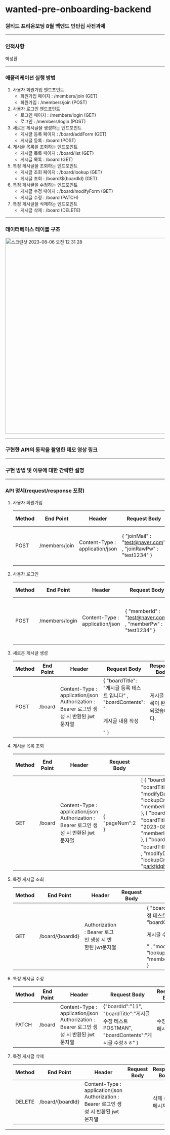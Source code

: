 # wanted-pre-onboarding-backend
### 원티드 프리온보딩 8월 백엔드 인턴십 사전과제

---
### 인적사항
박성환

---
### 애플리케이션 실행 방법
1. 사용자 회원가입 엔드포인트
   - 회원가입 페이지 : /members/join (GET)
   - 회원가입 : /members/join (POST)
2. 사용자 로그인 엔드포인트
    - 로그인 페이지 : /members/login (GET)
    - 로그인 : /members/login (POST)
3. 새로운 게시글을 생성하는 엔드포인트
   - 게시글 등록 페이지 : /board/addForm (GET)
   - 게시글 등록 : /board (POST)
4. 게시글 목록을 조회하는 엔드포인트
   - 게시글 목록 페이지 : /board/list (GET)
   - 게시글 목록 : /board (GET)
5. 특정 게시글을 조회하는 엔드포인트
   - 게시글 조회 페이지 : /board/lookup (GET)
   - 게시글 조회 : /board/${boardId} (GET)
6. 특정 게시글을 수정하는 엔드포인트
   - 게시글 수정 페이지 : /board/modifyForm    (GET)
   - 게시글 수정 : /board   (PATCH)
7. 특정 게시글을 삭제하는 엔드포인트
   - 게시글 삭제 : /board   (DELETE)
---
### 데이터베이스 테이블 구조

<img width="617" alt="스크린샷 2023-08-06 오전 12 31 28" src="https://github.com/tjdghks1994/wanted-pre-onboarding-backend/assets/57320084/125433d0-0510-4971-8c6c-66214021fcd2">

---
### 구현한 API의 동작을 촬영한 데모 영상 링크


---
### 구현 방법 및 이유에 대한 간략한 설명


---
### API 명세(request/response 포함)
1. 사용자 회원가입

   | Method | End Point     | Header                          | Request Body                                                     | Response Body | status code & exception                                                                 |
   |--------|---------------|---------------------------------|------------------------------------------------------------------|---------------|-----------------------------------------------------------------------------------------|
   | POST   | /members/join | Content-Type : application/json | { "joinMail" : "test@naver.com" ,   "joinRawPw" :   "test1234" } | "success"     | BAD_REQUEST(400) : 이메일과 패스워드 유효성 검사가 실패한 경우, 이미 존재한 계정인 경우 |

2. 사용자 로그인

   | Method | End Point      | Header                          | Request Body                                                  | Response Body | status code & exception                                                                                         |
   |--------|----------------|---------------------------------|---------------------------------------------------------------|---------------|-----------------------------------------------------------------------------------------------------------------|
   | POST   | /members/login | Content-Type : application/json | { "memberId" : "test@naver.com" ,   "memberPw" : "test1234" } | jwt 문자열    | BAD_REQUEST(400) : 이메일과 패스워드 유효성 검사가 실패한 경우, 존재하지 않는 계정인 경우, 패스워드가 틀린 경우 |

3. 새로운 게시글 생성

   | Method | End Point | Header                                                           | Request Body                                                                                  | Response Body                  | status code & exception                                 |
   |--------|-----------|-------------------------------------------------------------------|-----------------------------------------------------------------------------------------------|--------------------------------|---------------------------------------------------------|
   | POST   | /board    | Content-Type : application/json Authorization : Bearer 로그인 생성 시 반환된 jwt문자열  | { "boardTitle": "게시글 등록 테스트 입니다" , "boardContents": "<p> 게시글 내용 작성 </p>" }  | 게시글 등록이 완료 되었습니다. | BAD_REQUEST(400) : 사용자가 존재하지 않는 사용자인 경우 |

4. 게시글 목록 조회

   | Method | End Point | Header                                                                     | Request Body    | Response Body                                                                                                                                                                                                                                                                                                                                                                                                                                                                                                                                                                                      | status code & exception |
   |--------|----------------------------------------------------------------------------|-------------------------------------------------------------------|-----------------|----------------------------------------------------------------------------------------------------------------------------------------------------------------------------------------------------------------------------------------------------------------------------------------------------------------------------------------------------------------------------------------------------------------------------------------------------------------------------------------------------------------------------------------------------------------------------------------------------|-------------------------|
   | GET    | /board    | Content-Type : application/json Authorization : Bearer 로그인 생성 시 반환된 jwt문자열 | { "pageNum":2 } | [      {         "boardNum":3 ,         "boardId":12 ,         "boardTitle":"작성!!" ,         "modifyDate":"2023-08-05" ,        "lookupCnt":0 ,         "memberId":"parktjdghks@naver.com"     },      {         "boardNum":2 ,         "boardId":11 ,         "boardTitle":"작성작성" ,         "modifyDate": "2023-08-05" ,         "lookupCnt":1 , "memberId":"parktjdghks@naver.com" },      { "boardNum":1 , "boardId":5 ,         "boardTitle": "게시글 등록 테스트 입니다" ,         "modifyDate": "2023-08-04" ,         "lookupCnt":2 ,         "memberId": "parktjdghks@naver.com" } ] |                         |

5. 특정 게시글 조회

   | Method | End Point        | Header                           | Request Body | Response Body                                                                                                                                                                                                     | status code & exception                        |
   |--------|------------------|----------------------------------|--------------|-----------------------------------------------------------------------------------------------------------------------------------------------------------------------------------------------------------------------|------------------------------------------------|
   | GET    | /board/{boardId} | Authorization : Bearer 로그인 생성 시 반환된 jwt문자열 |              | {     "boardId": 37 ,     "boardTitle":"게시글 수정 테스트 POSTMAN" , "boardContents": "<p>게시글 수정ㅎㅎ</p>" ,     "modifyDate": "2023-08-05" ,     "lookupCnt": 30 ,     "memberId":"parktjdghks@naver.com" } | BAD_REQUEST(400) : 게시글이 존재하지 않는 경우 |

6. 특정 게시글 수정

   | Method | End Point | Header                                                           | Request Body                                                                     | Response Body    | status code & exception                                             |
   |--------|-----------|----------------------------------------------------------------------------------|------------------------------------------------------------------------------------------------------------------------------------|------------------|---------------------------------------------------------------------|
   | PATCH  | /board    | Content-Type : application/json Authorization : Bearer 로그인 생성 시 반환된 jwt문자열 | {"boardId":"11", "boardTitle":"게시글 수정 테스트 POSTMAN", "boardContents":"게시글 수정ㅎㅎ" } | 수정 성공 메시지 | BAD_REQUEST(400) : 작성자 ID와 수정하려는 ID(로그인 ID)가 다른 경우 |

7. 특정 게시글 삭제

   | Method | End Point | Header                                                           | Request Body                                                           | Response Body    | status code & exception                                             |
   |--------|-----------|-----------------------------------------------------------------|-------------------------------------------------------------------------|------------------|---------------------------------------------------------------------|
   | DELETE | /board/{boardId}    | Content-Type : application/json Authorization : Bearer 로그인 생성 시 반환된 jwt문자열 | | 삭제 성공 메시지 | BAD_REQUEST(400) : 작성자 ID와 삭제하려는 ID(로그인 ID)가 다른 경우 |

---
